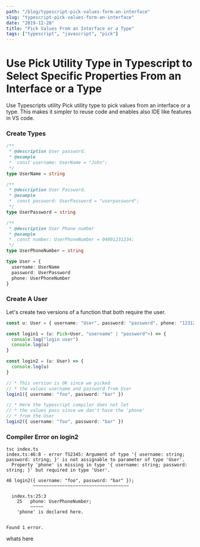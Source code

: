 ```yaml
---
path: "/blog/typescript-pick-values-form-an-interface"
slug: "typescript-pick-values-form-an-interface"
date: "2019-12-28"
title: "Pick Values From an Interface or a Type"
tags: ["typescript", "javascript", "pick"]
---
```


# Use Pick Utility Type in Typescript to Select Specific Properties From an Interface or a Type

Use Typescripts utility Pick utility type to pick values from an interface or a type. This makes it simpler to reuse code and enables also IDE like features in VS code.

### Create Types

```typescript
/**
 * @description User password.
 * @example
 *  const username: UserName = "John";
 */
type UserName = string

/**
 * @description User Password.
 * @example
 *  const password: UserPassword = "userpassword";
 */
type UserPassword = string

/**
 * @description User Phone number
 * @example
 *  const number: UserPhoneNumber = 04001231234;
 */
type UserPhoneNumber = string

type User = {
  username: UserName
  password: UserPassword
  phone: UserPhoneNumber
}
```

### Create A User

Let's create two versions of a function that both require the user.

```typescript
const u: User = { username: "User", password: "password", phone: "1231234" }

const login1 = (u: Pick<User, "username" | "password">) => {
  console.log("login user")
  console.log(u)
}

const login2 = (u: User) => {
  console.log(u)
}

// * This version is OK since we picked
// * the values username and password from User
login1({ username: "foo", password: "bar" })

// * Here the typescript compiler does not let
// * the values pass since we don't have the 'phone'
// * from the User
login2({ username: "foo", password: "bar" })
```

### Compiler Error on login2

```console
tsc index.ts
index.ts:46:8 - error TS2345: Argument of type '{ username: string; password: string; }' is not assignable to parameter of type 'User'.
  Property 'phone' is missing in type '{ username: string; password: string; }' but required in type 'User'.

46 login2({ username: "foo", password: "bar" });
          ~~~~~~~~~~~~~~~~~~~~~~~~~~~~~~~~~~~~

  index.ts:25:3
    25   phone: UserPhoneNumber;
         ~~~~~
    'phone' is declared here.


Found 1 error.
```

whats here
